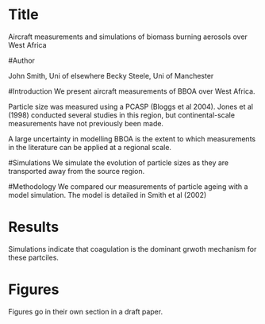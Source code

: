 # Title
Aircraft measurements and simulations of biomass burning aerosols over West Africa

#Author

John Smith, Uni of elsewhere
Becky Steele, Uni of Manchester


#Introduction
We present aircraft measurements of BBOA over West Africa.

Particle size was measured using a PCASP (Bloggs et al 2004).
Jones et al (1998) conducted several studies in this region, but continental-scale measurements have not previously been made. 

A large uncertainty in modelling BBOA is the extent to which measurements in the literature can be applied at a regional scale.

#Simulations
We simulate the evolution of particle sizes as they are transported away from the source region.

#Methodology
We compared our measurements of particle ageing with a model simulation. 
The model is detailed in Smith et al (2002)

# Results
Simulations indicate that coagulation is the dominant grwoth mechanism for these partciles.

# Figures
Figures go in their own section in a draft paper.
